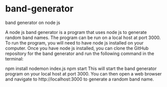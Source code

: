 # band-generator
band generator on node js 


A node js band generator is a program that uses node js to generate random band names. The program can be run on a local host at port 3000. To run the program, you will need to have node js installed on your computer. Once you have node js installed, you can clone the GitHub repository for the band generator and run the following command in the terminal:

npm install
nodemon index.js 
npm start
This will start the band generator program on your local host at port 3000. You can then open a web browser and navigate to http://localhost:3000 to generate a random band name.

